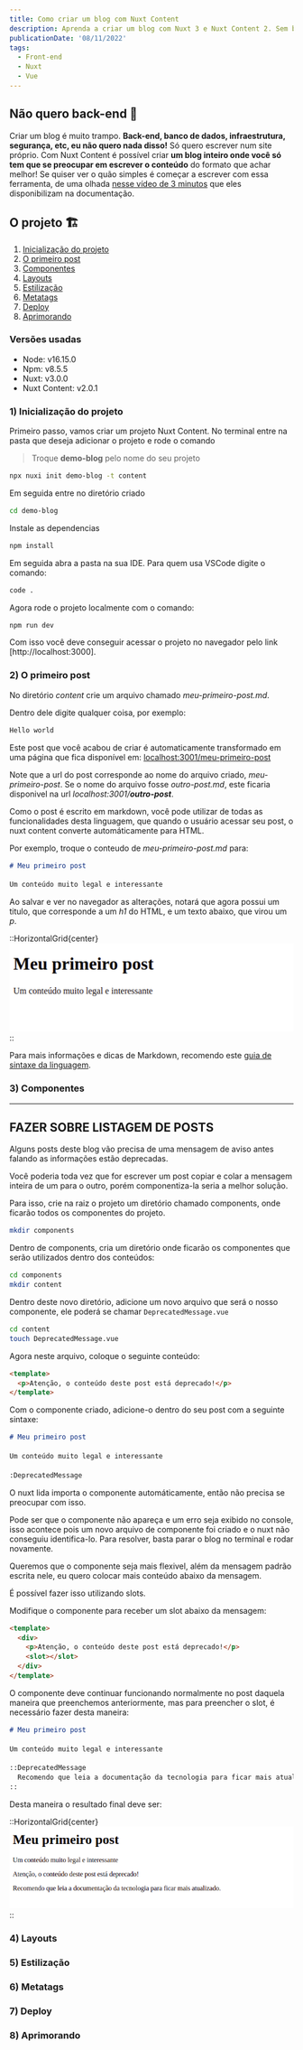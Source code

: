 ```yaml
---
title: Como criar um blog com Nuxt Content
description: Aprenda a criar um blog com Nuxt 3 e Nuxt Content 2. Sem back-end, apenas front-end utilizando o poder e facilidade do nuxt. Se preocupe apenas em escrever o conteúdo.
publicationDate: '08/11/2022'
tags:
  - Front-end
  - Nuxt
  - Vue
---
```


## Não quero back-end 🤢

Criar um blog é muito trampo. **Back-end, banco de dados, infraestrutura, segurança, etc, eu não quero nada disso!**
Só quero escrever num site próprio. Com Nuxt Content é possível criar **um blog inteiro onde você só tem que se preocupar em escrever o conteúdo** do formato
que achar melhor! Se quiser ver o quão simples é começar a escrever com essa ferramenta, de uma olhada
[nesse vídeo de 3 minutos](https://www.youtube.com/watch?v=o9e12WbKrd8) que eles disponibilizam na documentação.

## O projeto 🏗️

1) [Inicialização do projeto](#1-inicialização-do-projeto)
2) [O primeiro post](#2-o-primeiro-post)
3) [Componentes](#3-componentes)
4) [Layouts](#4-layouts)
5) [Estilização](#5-estilização)
6) [Metatags](#6-metatags)
7) [Deploy](#7-deploy)
8) [Aprimorando](#8-aprimorando)

<horizontal-grid :gap="2" center>

  <highlight-link href="https://demo-blog.fabioromeiro.dev" label="Demo" icon="link"></highlight-link>

  <highlight-link href="https://demo-blog.fabioromeiro.dev" label="Código fonte" icon="github"></highlight-link>

</horizontal-grid>

### Versões usadas
- Node: v16.15.0
- Npm: v8.5.5
- Nuxt: v3.0.0
- Nuxt Content: v2.0.1

### 1) Inicialização do projeto

Primeiro passo, vamos criar um projeto Nuxt Content. No terminal entre na pasta que deseja adicionar o projeto e rode o comando

> Troque **demo-blog** pelo nome do seu projeto

```bash
npx nuxi init demo-blog -t content
```

Em seguida entre no diretório criado

```bash
cd demo-blog
```

Instale as dependencias

```bash
npm install
```

Em seguida abra a pasta na sua IDE. Para quem usa VSCode digite o comando:

```bash
code .
```

Agora rode o projeto localmente com o comando:

```bash
npm run dev
```

Com isso você deve conseguir acessar o projeto no navegador pelo link [http://localhost:3000].

### 2) O primeiro post

No diretório *content* crie um arquivo chamado *meu-primeiro-post.md*.

Dentro dele digite qualquer coisa, por exemplo:

```md
Hello world
```

Este post que você acabou de criar é automaticamente transformado em uma página que fica
disponível em: [localhost:3001/meu-primeiro-post](http://localhost:3001/meu-primeiro-post)

Note que a url do post corresponde ao nome do arquivo criado, *meu-primeiro-post*. Se o nome
do arquivo fosse *outro-post.md*, este ficaria disponivel na url *localhost:3001/**outro-post***.

Como o post é escrito em markdown, você pode utilizar de todas as funcionalidades desta linguagem,
que quando o usuário acessar seu post, o nuxt content converte automáticamente para HTML.

Por exemplo, troque o conteudo de *meu-primeiro-post.md* para:

```md
# Meu primeiro post

Um conteúdo muito legal e interessante
```

Ao salvar e ver no navegador as alterações, notará que agora possui um titulo, que corresponde a
um *h1* do HTML, e um texto abaixo, que virou um *p*.

::HorizontalGrid{center}
![Print do primeiro post no Nuxt Content](../../assets/images/posts/como-criar-um-blog-com-nuxt-content/print-1.png)
::

Para mais informações e dicas de Markdown, recomendo este
[guia de sintaxe da linguagem](https://www.markdownguide.org/extended-syntax).


### 3) Componentes

-----------
FAZER SOBRE LISTAGEM DE POSTS  
-----------

Alguns posts deste blog vão precisa de uma mensagem de aviso antes falando as informações estão deprecadas.

Você poderia toda vez que for escrever um post copiar e colar a mensagem inteira de um para o outro, porém componentiza-la seria a melhor solução.

Para isso, crie na raiz o projeto um diretório chamado components, onde ficarão todos os componentes do projeto.

```bash
mkdir components
```

Dentro de components, cria um diretório onde ficarão os componentes que serão utilizados dentro dos conteúdos:

```bash
cd components
mkdir content
```

Dentro deste novo diretório, adicione um novo arquivo que será o nosso componente, ele poderá se chamar `DeprecatedMessage.vue`

```bash
cd content
touch DeprecatedMessage.vue
```

Agora neste arquivo, coloque o seguinte conteúdo:

```html
<template>
  <p>Atenção, o conteúdo deste post está deprecado!</p>
</template>
```

Com o componente criado, adicione-o dentro do seu post com a seguinte sintaxe:

```markdown
# Meu primeiro post

Um conteúdo muito legal e interessante

:DeprecatedMessage
```

O nuxt lida importa o componente automáticamente, então não precisa se preocupar com isso.

Pode ser que o componente não apareça e um erro seja exibido no console, isso acontece pois um novo arquivo de componente foi criado e o nuxt não conseguiu identifica-lo. Para resolver, basta parar o blog no terminal e rodar novamente.

Queremos que o componente seja mais flexivel, além da mensagem padrão escrita nele, eu quero colocar mais conteúdo abaixo da mensagem.

É possível fazer isso utilizando slots.

Modifique o componente para receber um slot abaixo da mensagem:

```html
<template>
  <div>
    <p>Atenção, o conteúdo deste post está deprecado!</p>
    <slot></slot>
  </div>
</template>
```

O componente deve continuar funcionando normalmente no post daquela maneira que preenchemos anteriormente, mas para preencher o slot, é necessário fazer desta maneira:

```markdown
# Meu primeiro post

Um conteúdo muito legal e interessante

::DeprecatedMessage
  Recomendo que leia a documentação da tecnologia para ficar mais atualizado.
::
```

Desta maneira o resultado final deve ser:

::HorizontalGrid{center}
![Print do post com novo componente](../../assets/images/posts/como-criar-um-blog-com-nuxt-content/print-2.png)
::

### 4) Layouts

### 5) Estilização

### 6) Metatags

### 7) Deploy

### 8) Aprimorando
